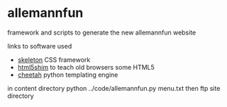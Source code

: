 allemannfun
===========

framework and scripts to generate the new allemannfun website

links to software used
 * [skeleton](http://www.getskeleton.com/) CSS framework
 * [html5shim](https://code.google.com/p/html5shim/) to teach old browsers some HTML5
 * [cheetah](http://www.cheetahtemplate.org/) python templating engine

in content directory
python ../code/allemannfun.py menu.txt
then ftp site directory
